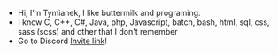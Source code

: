 - Hi, I’m Tymianek, I like buttermilk and programing. 
- I know C, C++, C#, Java, php, Javascript, batch, bash, html, sql, css, sass (scss) and other that I don't remember
- Go to Discord [Invite link](https://discord.com/invite/XAbQrTuHHt)!
